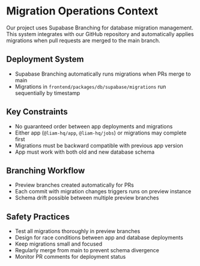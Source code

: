 # Migration Operations Context

Our project uses Supabase Branching for database migration management. This system integrates with our GitHub repository and automatically applies migrations when pull requests are merged to the main branch.

## Deployment System

- Supabase Branching automatically runs migrations when PRs merge to main
- Migrations in `frontend/packages/db/supabase/migrations` run sequentially by timestamp

## Key Constraints

- No guaranteed order between app deployments and migrations
- Either app (`@liam-hq/app`, `@liam-hq/jobs`) or migrations may complete first
- Migrations must be backward compatible with previous app version
- App must work with both old and new database schema

## Branching Workflow

- Preview branches created automatically for PRs
- Each commit with migration changes triggers runs on preview instance
- Schema drift possible between multiple preview branches

## Safety Practices

- Test all migrations thoroughly in preview branches
- Design for race conditions between app and database deployments
- Keep migrations small and focused
- Regularly merge from main to prevent schema divergence
- Monitor PR comments for deployment status

